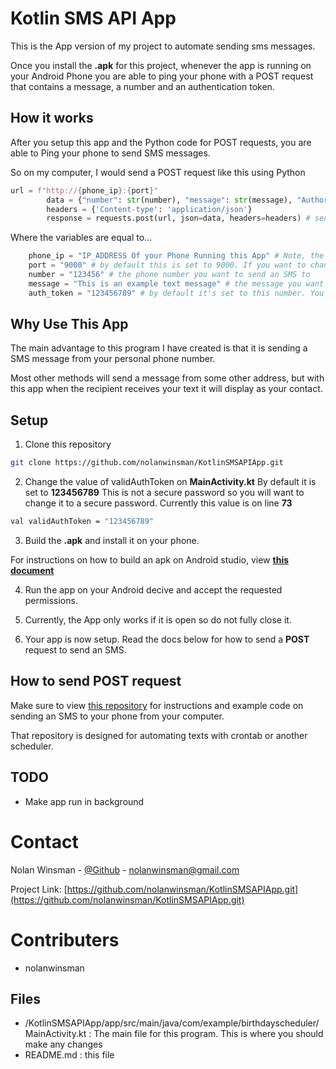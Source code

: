 # Kotlin SMS API App

This is the App version of my project to automate sending sms messages.

Once you install the **.apk** for this project, whenever the app is running on your Android Phone you are able to ping your phone with a POST request that contains a message, a number and an authentication token.

## How it works

After you setup this app and the Python code for POST requests, you are able to Ping your phone to send SMS messages.

So on my computer, I would send a POST request like this using Python

```python
url = f"http://{phone_ip}:{port}"
        data = {"number": str(number), "message": str(message), "Authorization": str(auth_token)}
        headers = {'Content-type': 'application/json'}
        response = requests.post(url, json=data, headers=headers) # sends the POST request to your Android Phone
```

Where the variables are equal to...

```python
    phone_ip = "IP_ADDRESS Of your Phone Running this App" # Note, the Android app will show you your IP Address
    port = "9000" # by default this is set to 9000. If you want to change this, change it in MainActivity.kt
    number = "123456" # the phone number you want to send an SMS to
    message = "This is an example text message" # the message you want sent to the number
    auth_token = "123456789" # by default it's set to this number. You should change the auth token to something more secure. Instructions below
```

## Why Use This App

The main advantage to this program I have created is that it is sending a SMS message from your personal phone number. 

Most other methods will send a message from some other address, but with this app when the recipient receives your text it will display as your contact.


## Setup

1. Clone this repository

```sh
git clone https://github.com/nolanwinsman/KotlinSMSAPIApp.git
```

2. Change the value of validAuthToken on **MainActivity.kt** By default it is set to **123456789** This is not a secure password so you will want to change it to a secure password. Currently this value is on line **73**

```sh
val validAuthToken = "123456789"
```

3. Build the **.apk** and install it on your phone. 

For instructions on how to build an apk on Android studio, view [**this document**](https://developer.android.com/studio/run)


4. Run the app on your Android decive and accept the requested permissions.

5. Currently, the App only works if it is open so do not fully close it.

6. Your app is now setup. Read the docs below for how to send a **POST** request to send an SMS. 

## How to send POST request

Make sure to view [this repository](https://github.com/nolanwinsman/AndroidTextAPI) for instructions and example code on sending an SMS to your phone from your computer.

That repository is designed for automating texts with crontab or another scheduler. 


## TODO

- Make app run in background

# Contact

Nolan Winsman - [@Github](https://github.com/nolanwinsman) - nolanwinsman@gmail.com

Project Link: [https://github.com/nolanwinsman/KotlinSMSAPIApp.git](https://github.com/nolanwinsman/KotlinSMSAPIApp.git)

# Contributers
- nolanwinsman

## Files

- /KotlinSMSAPIApp/app/src/main/java/com/example/birthdayscheduler/MainActivity.kt : The main file for this program. This is where you should make any changes
- README.md : this file